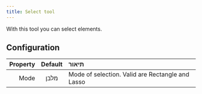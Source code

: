 ```yaml
---
title: Select tool
---
```


With this tool you can select elements.

## Configuration

| Property | Default | תיאור                                                            |
| -------: | :-----: | :--------------------------------------------------------------- |
|     Mode |   מלבן  | Mode of selection. Valid are Rectangle and Lasso |
